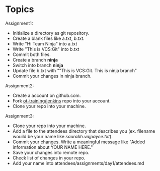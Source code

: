 # Topics

Assignment1: 
* Initialize a directory as git repository.
* Create a blank files like a.txt, b.txt.
* Write "Hi Team Ninja" into a.txt
* Write "This is VCS:Git" into b.txt
* Commit both files.
* Create a branch **ninja**
* Switch into branch **ninja**
* Update file b.txt with ""This is VCS:Git. This is ninja branch"
* Commit your changes in ninja branch.  

Assignment2: 
* Create a account on github.com.
* Fork [ot-training/jenkins](https://github.com/ot-training/jenkins.git) repo into your account.
* Clone your repo into your machine.

Assignment3: 
* Clone your repo into your machine.
* Add a file to the attendees directory that describes you (ex. filename wouild be your name like *saurabh.vajpayee.txt*).
* Commit your changes. Write a meaningful message like "Added information about YOUR NAME HERE."
* Save your changes into remote repo.
* Check list of changes in your repo. 
* Add your name into attendees/assignments/day1/attendees.md

